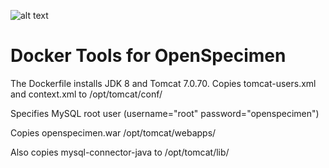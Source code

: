 ![alt text](http://bibbox.org/image/layout_set_logo?img_id=99523&t=1466419185262 "Logo BiBBoX")
# Docker Tools for OpenSpecimen


The Dockerfile installs JDK 8 and Tomcat 7.0.70.
Copies tomcat-users.xml and context.xml to /opt/tomcat/conf/

Specifies MySQL root user (username="root" password="openspecimen")

Copies openspecimen.war /opt/tomcat/webapps/

Also copies mysql-connector-java to /opt/tomcat/lib/ 

